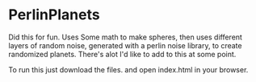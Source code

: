 # PerlinPlanets

Did this for fun. Uses Some math to make spheres, then uses different layers of random noise, generated with a perlin noise library, to create randomized planets. 
There's alot I'd like to add to this at some point. 

To run this just download the files. and open index.html in your browser.
